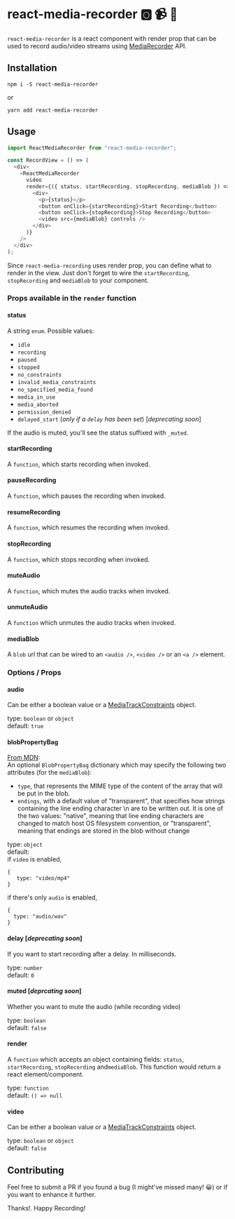 # react-media-recorder :o2: :video_camera: :microphone:

`react-media-recorder` is a react component with render prop that can be used to record audio/video streams using [MediaRecorder](https://developer.mozilla.org/en-US/docs/Web/API/MediaRecorder) API.

## Installation

```
npm i -S react-media-recorder  
```

or

```
yarn add react-media-recorder  
```

## Usage

```javascript
import ReactMediaRecorder from "react-media-recorder";

const RecordView = () => (
  <div>
    <ReactMediaRecorder
      video
      render={({ status, startRecording, stopRecording, mediaBlob }) => (
        <div>
          <p>{status}</p>
          <button onClick={startRecording}>Start Recording</button>
          <button onClick={stopRecording}>Stop Recording</button>
          <video src={mediaBlob} controls />
        </div>
      )}
    />
  </div>
);
```

Since `react-media-recording` uses render prop, you can define what to render in the view. Just don't forget to wire the `startRecording`, `stopRecording` and `mediaBlob` to your component.

### Props available in the `render` function

#### status

A string `enum`. Possible values:

* `idle`
* `recording`
* `paused`
* `stopped`
* `no_constraints`
* `invalid_media_constraints`
* `no_specified_media_found`
* `media_in_use`
* `media_aborted`
* `permission_denied`
* `delayed_start` (_only if a `delay` has been set_) [_deprecating soon_]

If the audio is muted, you'll see the status suffixed with `_muted`.

#### startRecording

A `function`, which starts recording when invoked.

#### pauseRecording

A `function`, which pauses the recording when invoked.

#### resumeRecording

A `function`, which resumes the recording when invoked.

#### stopRecording

A `function`, which stops recording when invoked.

#### muteAudio

A `function`, which mutes the audio tracks when invoked.

#### unmuteAudio

A `function` which unmutes the audio tracks when invoked.

#### mediaBlob

A `blob` url that can be wired to an `<audio />`, `<video />` or an `<a />` element.

### Options / Props

#### audio

Can be either a boolean value or a [MediaTrackConstraints](https://developer.mozilla.org/en-US/docs/Web/API/MediaTrackConstraints) object.

type: `boolean` or `object`  
default: `true`

#### blobPropertyBag

[From MDN](https://developer.mozilla.org/en-US/docs/Web/API/Blob/Blob):  
An optional `BlobPropertyBag` dictionary which may specify the following two attributes (for the `mediaBlob`):

* `type`, that represents the MIME type of the content of the array that will be put in the blob.
* `endings`, with a default value of "transparent", that specifies how strings containing the line ending character \n are to be written out. It is one of the two values: "native", meaning that line ending characters are changed to match host OS filesystem convention, or "transparent", meaning that endings are stored in the blob without change

type: `object`  
default:  
if `video` is enabled,

```
{
   type: "video/mp4"
}
```

if there's only `audio` is enabled,

```
{
  type: "audio/wav"
}
```

#### delay [_deprecating soon_]

If you want to start recording after a delay. In milliseconds.

type: `number`  
default: `0`

#### muted [_deprcating soon_]

Whether you want to mute the audio (while recording video)

type: `boolean`  
default: `false`

#### render

A `function` which accepts an object containing fields: `status`, `startRecording`, `stopRecording` and`mediaBlob`. This function would return a react element/component.

type: `function`  
default: `() => null`

#### video

Can be either a boolean value or a [MediaTrackConstraints](https://developer.mozilla.org/en-US/docs/Web/API/MediaTrackConstraints) object.

type: `boolean` or `object`  
default: `false`

## Contributing

Feel free to submit a PR if you found a bug (I might've missed many! :grinning:) or if you want to enhance it further.

Thanks!. Happy Recording!
